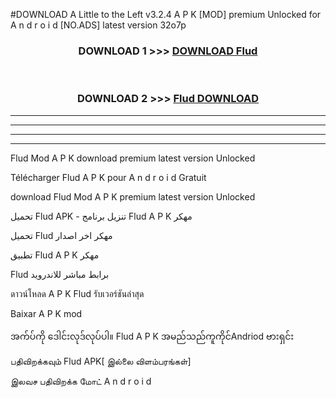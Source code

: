 #DOWNLOAD A Little to the Left v3.2.4 A P K [MOD] premium Unlocked for A n d r o i d [NO.ADS] latest version 32o7p 



<div align="center">

<h3>DOWNLOAD 1 >>> <a href="https://getmod1.web.app/?judule=Btd Battles">DOWNLOAD Flud </a></h3><br>

<h3>DOWNLOAD 2 >>> <a href="https://getmod1.web.app/?judule=Btd Battles">Flud  DOWNLOAD </a></h3>

</div>


----------------------------------------------------------

----------------------------------------------------------

----------------------------------------------------------

----------------------------------------------------------


Flud  Mod A P K download premium latest version Unlocked

Télécharger Flud  A P K pour A n d r o i d Gratuit

download Flud  Mod A P K premium latest version Unlocked

تحميل Flud  APK - تنزيل برنامج Flud  A P K مهكر

تحميل Flud  مهكر اخر اصدار

تطبيق Flud  A P K مهكر

Flud  برابط مباشر للاندرويد

ดาวน์โหลด A P K Flud  รับเวอร์ชันล่าสุด

Baixar A P K mod

အက်ပ်ကို ဒေါင်းလုဒ်လုပ်ပါ။ Flud  A P K အမည်သည်ကူကိုင်Andriod ဗားရှင်း

பதிவிறக்கவும் Flud  APK[ இல்லை விளம்பரங்கள்] 
 
இலவச பதிவிறக்க மோட் A n d r o i d



